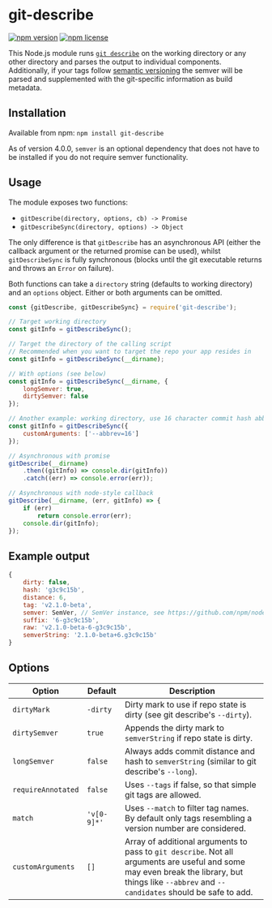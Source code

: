 # git-describe

[![npm version](https://img.shields.io/npm/v/git-describe.svg)](https://www.npmjs.com/package/git-describe)
[![npm license](https://img.shields.io/npm/l/git-describe.svg)](https://www.npmjs.com/package/git-describe)

This Node.js module runs [`git describe`][1] on the working directory or any
other directory and parses the output to individual components. Additionally,
if your tags follow [semantic versioning][2] the semver will be parsed and
supplemented with the git-specific information as build metadata.

## Installation

Available from npm:
`npm install git-describe`

As of version 4.0.0, `semver` is an optional dependency that does not have to 
be installed if you do not require semver functionality.

## Usage

The module exposes two functions: 

* `gitDescribe(directory, options, cb) -> Promise`
* `gitDescribeSync(directory, options) -> Object`

The only difference is that `gitDescribe` has an asynchronous API 
(either the callback argument or the returned promise can be used), whilst 
`gitDescribeSync` is fully synchronous 
(blocks until the git executable returns and throws an `Error` on failure).

Both functions can take a `directory` string (defaults to working directory)
and an `options` object. Either or both arguments can be omitted.

```javascript
const {gitDescribe, gitDescribeSync} = require('git-describe');

// Target working directory
const gitInfo = gitDescribeSync();

// Target the directory of the calling script
// Recommended when you want to target the repo your app resides in
const gitInfo = gitDescribeSync(__dirname);

// With options (see below)
const gitInfo = gitDescribeSync(__dirname, {
    longSemver: true,
    dirtySemver: false
});

// Another example: working directory, use 16 character commit hash abbreviation
const gitInfo = gitDescribeSync({
    customArguments: ['--abbrev=16']
});

// Asynchronous with promise
gitDescribe(__dirname)
    .then((gitInfo) => console.dir(gitInfo))
    .catch((err) => console.error(err));

// Asynchronous with node-style callback
gitDescribe(__dirname, (err, gitInfo) => {
    if (err)
        return console.error(err);
    console.dir(gitInfo);
});
```

## Example output

```javascript
{ 
    dirty: false,
    hash: 'g3c9c15b',
    distance: 6,
    tag: 'v2.1.0-beta',
    semver: SemVer, // SemVer instance, see https://github.com/npm/node-semver
    suffix: '6-g3c9c15b',
    raw: 'v2.1.0-beta-6-g3c9c15b',
    semverString: '2.1.0-beta+6.g3c9c15b'
}
```

## Options

Option             | Default     | Description
------------------ | ----------- | -----------
`dirtyMark`        | `-dirty`    | Dirty mark to use if repo state is dirty (see git describe's `--dirty`).
`dirtySemver`      | `true`      | Appends the dirty mark to `semverString` if repo state is dirty.
`longSemver`       | `false`     | Always adds commit distance and hash to `semverString` (similar to git describe's `--long`).
`requireAnnotated` | `false`     | Uses `--tags` if false, so that simple git tags are allowed.
`match`            | `'v[0-9]*'` | Uses `--match` to filter tag names. By default only tags resembling a version number are considered.
`customArguments`  | `[]`        | Array of additional arguments to pass to `git describe`. Not all arguments are useful and some may even break the library, but things like `--abbrev` and `--candidates` should be safe to add.

[1]: https://git-scm.com/docs/git-describe
[2]: http://semver.org/
